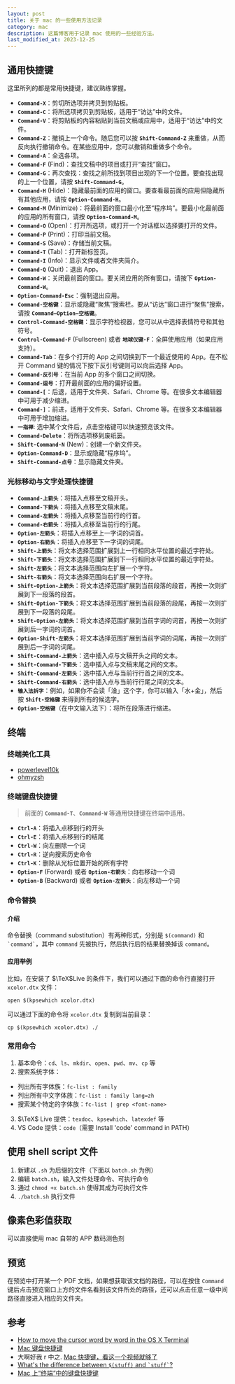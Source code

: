 ```yaml
---
layout: post
title: 关于 mac 的一些使用方法记录
category: mac
description: 这篇博客用于记录 mac 使用的一些经验方法。
last_modified_at: 2023-12-25
---
```

## 通用快捷键

这里所列的都是常用快捷键，建议熟练掌握。

+ **`Command-X`**：剪切所选项并拷贝到剪贴板。
+ **`Command-C`**：将所选项拷贝到剪贴板，适用于“访达”中的文件。
+ **`Command-V`**：将剪贴板的内容粘贴到当前文稿或应用中，适用于“访达”中的文件。
+ **`Command-Z`**：撤销上一个命令。随后您可以按 **`Shift-Command-Z`** 来重做，从而反向执行撤销命令。在某些应用中，您可以撤销和重做多个命令。
+ **`Command-A`**：全选各项。
+ **`Command-F`** (Find)：查找文稿中的项目或打开“查找”窗口。
+ **`Command-G`**：再次查找：查找之前所找到项目出现的下一个位置。要查找出现的上一个位置，请按 **`Shift-Command-G`**。
+ **`Command-H`** (Hide)：隐藏最前面的应用的窗口。要查看最前面的应用但隐藏所有其他应用，请按 **`Option-Command-H`**。
+ **`Command-M`** (Minimize)：将最前面的窗口最小化至“程序坞”。要最小化最前面的应用的所有窗口，请按 **`Option-Command-M`**。
+ **`Command-O`** (Open)：打开所选项，或打开一个对话框以选择要打开的文件。
+ **`Command-P`** (Print)：打印当前文稿。
+ **`Command-S`** (Save)：存储当前文稿。
+ **`Command-T`** (Tab)：打开新标签页。
+ **`Command-I`** (Info)：显示文件或者文件夹简介。
+ **`Command-Q`** (Quit)：退出 App。
+ **`Command-W`**：关闭最前面的窗口。要关闭应用的所有窗口，请按下 **`Option-Command-W`**。
+ **`Option-Command-Esc`**：强制退出应用。
+ **`Command-空格键`**：显示或隐藏“聚焦”搜索栏。要从“访达”窗口进行“聚焦”搜索，请按 **`Command–Option–空格键`**。
+ **`Control-Command-空格键`**：显示字符检视器，您可以从中选择表情符号和其他符号。
+ **`Control-Command-F`** (Fullscreen) 或者 **`地球仪键-F`**：全屏使用应用（如果应用支持）。
+ **`Command-Tab`**：在多个打开的 App 之间切换到下一个最近使用的 App。在不松开 Command 键的情况下按下反引号键则可以向后选择 App。
+ **`Command-反引号`**：在当前 App 的多个窗口之间切换。
+ **`Command-逗号`**：打开最前面的应用的偏好设置。
+ **`Command-[`**：后退，适用于文件夹、Safari、Chrome 等。在很多文本编辑器中可用于减少缩进。
+ **`Command-]`**：前进，适用于文件夹、Safari、Chrome 等。在很多文本编辑器中可用于增加缩进。
+ **`一指禅`**: 选中某个文件后，点击空格键可以快速预览该文件。
+ **`Command-Delete`**：将所选项移到废纸篓。
+ **`Shift-Command-N`** (New)：创建一个新文件夹。
+ **`Option-Command-D`**：显示或隐藏“程序坞”。
+ **`Shift-Command-点号`**：显示隐藏文件夹。

### 光标移动与文字处理快捷键

+ **`Command-上箭头`**：将插入点移至文稿开头。
+ **`Command-下箭头`**：将插入点移至文稿末尾。
+ **`Command-左箭头`**：将插入点移至当前行的行首。
+ **`Command-右箭头`**：将插入点移至当前行的行尾。
+ **`Option-左箭头`**：将插入点移至上一字词的词首。
+ **`Option-右箭头`**：将插入点移至下一字词的词尾。
+ **`Shift-上箭头`**：将文本选择范围扩展到上一行相同水平位置的最近字符处。
+ **`Shift-下箭头`**：将文本选择范围扩展到下一行相同水平位置的最近字符处。
+ **`Shift-左箭头`**：将文本选择范围向左扩展一个字符。
+ **`Shift-右箭头`**：将文本选择范围向右扩展一个字符。
+ **`Shift-Option-上箭头`**：将文本选择范围扩展到当前段落的段首，再按一次则扩展到下一段落的段首。
+ **`Shift-Option-下箭头`**：将文本选择范围扩展到当前段落的段尾，再按一次则扩展到下一段落的段尾。
+ **`Shift-Option-左箭头`**：将文本选择范围扩展到当前字词的词首，再按一次则扩展到后一字词的词首。
+ **`Option-Shift-左箭头`**：将文本选择范围扩展到当前字词的词尾，再按一次则扩展到后一字词的词尾。
+ **`Shift-Command-上箭头`**：选中插入点与文稿开头之间的文本。
+ **`Shift-Command-下箭头`**：选中插入点与文稿末尾之间的文本。
+ **`Shift-Command-左箭头`**：选中插入点与当前行行首之间的文本。
+ **`Shift-Command-右箭头`**：选中插入点与当前行行尾之间的文本。
+ **`输入法拆字`**：例如，如果你不会读「淦」这个字，你可以输入「水+金」，然后按 **`Shift-空格键`** 来得到所有的候选字。
+ **`Option-空格键`**（在中文输入法下）：将所在段落进行缩进。

## 终端

### 终端美化工具

+ [powerlevel10k](https://github.com/romkatv/powerlevel10k)
+ [ohmyzsh](https://ohmyz.sh/)

### 终端键盘快捷键

> 前面的 **`Command-T`**、**`Command-W`** 等通用快捷键在终端中适用。

+ **`Ctrl-A`**：将插入点移到行的开头
+ **`Ctrl-E`**：将插入点移到行的结尾
+ **`Ctrl-W`**：向左删除一个词
+ **`Ctrl-R`**：逆向搜索历史命令
+ **`Ctrl-K`**：删除从光标位置开始的所有字符
+ **`Option-F`** (Forward) 或者 **`Option-右箭头`**：向右移动一个词
+ **`Option-B`** (Backward) 或者 **`Option-左箭头`**：向左移动一个词

### 命令替换

#### 介绍

命令替换（command substitution）有两种形式，分别是 `$(command)` 和 `` `command` ``，其中 `command` 先被执行，然后执行后的结果替换掉该 `command`。

#### 应用举例

比如，在安装了 $\TeX$Live 的条件下，我们可以通过下面的命令行直接打开 `xcolor.dtx` 文件：

```terminal
open $(kpsewhich xcolor.dtx)
```

可以通过下面的命令将 `xcolor.dtx` 复制到当前目录：

```terminal
cp $(kpsewhich xcolor.dtx) ./
```

### 常用命令

1. 基本命令：`cd`、`ls`、`mkdir`、`open`、`pwd`、`mv`、`cp` 等
2. 搜索系统字体：
  + 列出所有字体族：`fc-list : family`
  + 列出所有中文字体族：`fc-list : family lang=zh`
  + 搜索某个特定的字体族：`fc-list | grep <font-name>`
3. $\TeX$ Live 提供：`texdoc`、`kpsewhich`、`latexdef` 等
4. VS Code 提供：`code`（需要 Install 'code' command in PATH）

## 使用 shell script 文件

1. 新建以 `.sh` 为后缀的文件（下面以 `batch.sh` 为例）
2. 编辑 `batch.sh`，输入文件处理命令、可执行命令
3. 通过 `chmod +x batch.sh` 使得其成为可执行文件
4. `./batch.sh` 执行文件

## 像素色彩值获取

可以直接使用 mac 自带的 APP 数码测色剂

## 预览

在预览中打开某一个 PDF 文档，如果想获取该文档的路径，可以在按住 `Command` 键后点击预览窗口上方的文件名看到该文件所处的路径，还可以点击任意一级中间路径直接进入相应的文件夹。

## 参考

+ [How to move the cursor word by word in the OS X Terminal](https://stackoverflow.com/questions/81272/how-to-move-the-cursor-word-by-word-in-the-os-x-terminal)
+ [Mac 键盘快捷键](https://support.apple.com/zh-cn/HT201236)
+ 大啊好我 r 中之. [Mac 快捷键，看这一个视频就够了](https://www.bilibili.com/video/BV1xu411X7fx/?spm_id_from=333.1007.top_right_bar_window_custom_collection.content.click&vd_source=539ecd38b1089719223124e9098ef4ab)
+ [What&#39;s the difference between `$(stuff)` and `` `stuff` ``?](https://unix.stackexchange.com/questions/5778/whats-the-difference-between-stuff-and-stuff)
+ [Mac 上“终端”中的键盘快捷键](https://support.apple.com/zh-cn/guide/terminal/trmlshtcts/mac)
